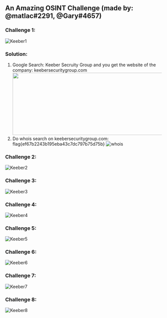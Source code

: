 ## An Amazing OSINT Challenge (made by: @matlac#2291, @Gary#4657)

### Challenge 1:
![Keeber1](https://user-images.githubusercontent.com/61092858/166133241-d456b99b-3821-4b42-b78b-e4ce23ef2a5e.png)

### Solution: 
1. Google Search: Keeber Secruity Group and you get the website of the company: keebersecuritygroup.com <img src=https://user-images.githubusercontent.com/61092858/166133575-233c02e7-cc69-4c66-9c27-af9abe18b71c.png height=200 width=700>
2. Do whois search on keebersecuritygroup.com: flag{ef67b2243b195eba43c7dc797b75d75b} ![whois](https://user-images.githubusercontent.com/61092858/166133653-60de22f1-1b92-468e-b1c6-86e79f0ce324.png)

### Challenge 2:
![Keeber2](https://user-images.githubusercontent.com/61092858/166133259-527b594b-cfd0-4bef-957d-98cdef2e29a5.png)


### Challenge 3:
![Keeber3](https://user-images.githubusercontent.com/61092858/166133263-d991a8e3-d4fc-407e-87b3-3880d184b842.png)


### Challenge 4:
![Keeber4](https://user-images.githubusercontent.com/61092858/166133264-c6528aa1-4c76-49cc-8aa7-d50483a19bf7.png)


### Challenge 5:
![Keeber5](https://user-images.githubusercontent.com/61092858/166133271-8ae81171-859f-41dd-8dfa-1c12db441e71.png)


### Challenge 6:
![Keeber6](https://user-images.githubusercontent.com/61092858/166133275-6d4f5f56-9a85-4271-9db6-d527099f92ed.png)


### Challenge 7:
![Keeber7](https://user-images.githubusercontent.com/61092858/166133282-89721691-f8b6-43e6-91a3-3fed965b4994.png)


### Challenge 8:
![Keeber8](https://user-images.githubusercontent.com/61092858/166133286-47ea0cdc-0c39-4619-8996-f3c8f944a8fb.png)

